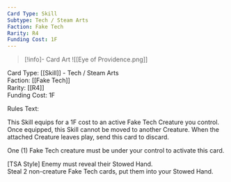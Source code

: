 ```yaml
---
Card Type: Skill
Subtype: Tech / Steam Arts
Faction: Fake Tech
Rarity: R4
Funding Cost: 1F
---
```

> [!info]- Card Art
> ![[Eye of Providence.png]]

Card Type: [[Skill]] - Tech / Steam Arts  
Faction: [[Fake Tech]]  
Rarity: [[R4]]  
Funding Cost: 1F  

Rules Text:  

This Skill equips for a 1F cost to an active Fake Tech Creature you control.
Once equipped, this Skill cannot be moved to another Creature.
When the attached Creature leaves play, send this card to discard.  

One (1) Fake Tech creature must be under your control to activate this card.  

[TSA Style] Enemy must reveal their Stowed Hand.  
Steal 2 non-creature Fake Tech cards, put them into your Stowed Hand.  